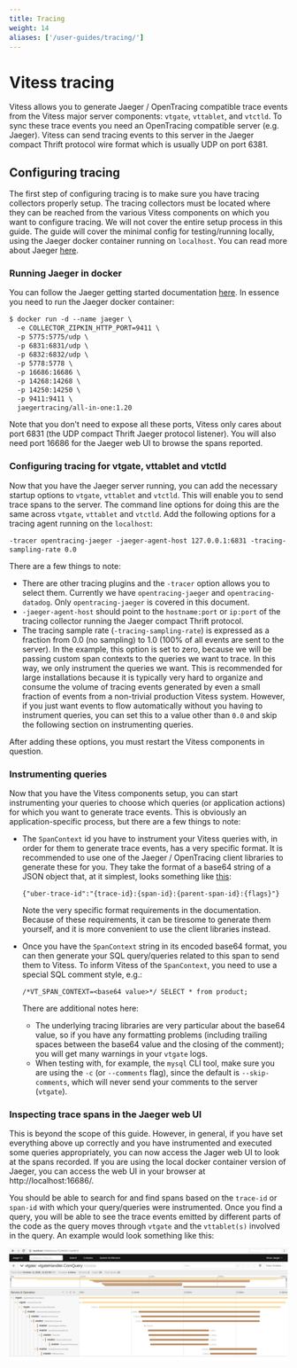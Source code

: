 ```yaml
---
title: Tracing
weight: 14
aliases: ['/user-guides/tracing/'] 
---
```


# Vitess tracing

Vitess allows you to generate Jaeger / OpenTracing compatible trace events from the Vitess major server components: `vtgate`, `vttablet`, and `vtctld`. To sync these trace events you need an OpenTracing compatible server (e.g. Jaeger). Vitess can send tracing events to this server in the Jaeger compact Thrift protocol wire format which is usually UDP on port 6381.

## Configuring tracing

The first step of configuring tracing is to make sure you have tracing collectors properly setup. The tracing collectors must be located where they can be reached from the various Vitess components on which you want to configure tracing.  We will not cover the entire setup process in this guide. The guide will cover the minimal config for testing/running locally, using the Jaeger docker container running on `localhost`. You can read more about Jaeger [here](https://www.jaegertracing.io/docs/1.20/features/).

### Running Jaeger in docker

You can follow the Jaeger getting started documentation [here](https://www.jaegertracing.io/docs/1.20/getting-started/). In essence you need to run the Jaeger docker container:

``` shell
$ docker run -d --name jaeger \
  -e COLLECTOR_ZIPKIN_HTTP_PORT=9411 \
  -p 5775:5775/udp \
  -p 6831:6831/udp \
  -p 6832:6832/udp \
  -p 5778:5778 \
  -p 16686:16686 \
  -p 14268:14268 \
  -p 14250:14250 \
  -p 9411:9411 \
  jaegertracing/all-in-one:1.20
```

Note that you don't need to expose all these ports, Vitess only cares about port 6831 (the UDP compact Thrift Jaeger protocol listener). You will also need port 16686 for the Jaeger web UI to browse the spans reported.

### Configuring tracing for vtgate, vttablet and vtctld

Now that you have the Jaeger server running, you can add the necessary startup options to `vtgate`, `vttablet` and `vtctld`. This will enable you to send trace spans to the server.  The command line options for doing this are the same across `vtgate`, `vttablet` and `vtctld`. Add the following options for a tracing agent running on the `localhost`:

``` shell
-tracer opentracing-jaeger -jaeger-agent-host 127.0.0.1:6831 -tracing-sampling-rate 0.0 
```

There are a few things to note:

  * There are other tracing plugins and the `-tracer` option allows you to select them. Currently we have `opentracing-jaeger` and `opentracing-datadog`. Only `opentracing-jaeger` is covered in this document.
  * `-jaeger-agent-host` should point to the `hostname:port` or `ip:port` of the tracing collector running the Jaeger compact Thrift protocol.
  * The tracing sample rate (`-tracing-sampling-rate`) is expressed as a fraction from 0.0 (no sampling) to 1.0 (100% of all events are sent to the server). In the example, this option is set to zero, because we will be passing custom span contexts to the queries we want to trace. In this way, we only instrument the queries we want.  This is recommended for large installations because it is typically very hard to organize and consume the volume of tracing events generated by even a small fraction of events from a non-trivial production Vitess system. However, if you just want events to flow automatically without you having to instrument queries, you can set this to a value other than `0.0` and skip the following section on instrumenting queries.

After adding these options, you must restart the Vitess components in question.

### Instrumenting queries

Now that you have the Vitess components setup, you can start instrumenting your queries to choose which queries (or application actions) for which you want to generate trace events. This is obviously an application-specific process, but there are a few things to note:

  * The `SpanContext` id you have to instrument your Vitess queries with, in order for them to generate trace events, has a very specific format.  It is recommended to use one of the Jaeger / OpenTracing client libraries to generate these for you. They take the format of a base64 string of a JSON object that, at it simplest, looks something like [this](https://www.jaegertracing.io/docs/1.19/client-libraries/#tracespan-identity):
  
    ``` shell
    {"uber-trace-id":"{trace-id}:{span-id}:{parent-span-id}:{flags}"}
    ```
    Note the very specific format requirements in the documentation. Because of these requirements, it can be tiresome to generate them yourself, and it is more convenient to use the client libraries instead.
    
  * Once you have the `SpanContext` string in its encoded base64 format, you can then generate your SQL query/queries related to this span to send them to Vitess.  To inform Vitess of the `SpanContext`, you need to use a special SQL comment style, e.g.:
  
    ``` shell
    /*VT_SPAN_CONTEXT=<base64 value>*/ SELECT * from product;
    ```
    There are additional notes here:
    
    * The underlying tracing libraries are very particular about the base64 value, so if you have any formatting problems (including trailing spaces between the base64 value and the closing of the comment); you will get many warnings in your `vtgate` logs.
    * When testing with, for example, the `mysql` CLI tool, make sure you are using the `-c` (or `--comments` flag), since the default is `--skip-comments`, which will never send your comments to the server (`vtgate`).

### Inspecting trace spans in the Jaeger web UI

This is beyond the scope of this guide. However, in general, if you have set everything above up correctly and you have instrumented and executed some queries appropriately, you can now access the Jager web UI to look at the spans recorded. If you are using the local docker container version of Jaeger, you can access the web UI in your browser at http://localhost:16686/. 

You should be able to search for and find spans based on the `trace-id` or `span-id` with which your query/queries were instrumented. Once you find a query, you will be able to see the trace events emitted by different
parts of the code as the query moves through `vtgate` and the `vttablet(s)` involved in the query. An example would look something like this:

![](../trace1.png)

